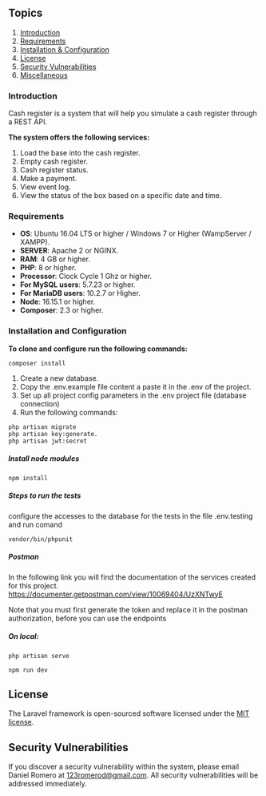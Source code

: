 ## Topics

1. [Introduction](#introduction)
2. [Requirements](#requirements)
3. [Installation & Configuration](#installation-and-configuration)
4. [License](#license)
5. [Security Vulnerabilities](#security-vulnerabilities)
6. [Miscellaneous](#miscellaneous)

### Introduction

Cash register is a system that will help you simulate a cash register through a REST API.

**The system offers the following services:**

1.	Load the base into the cash register.
2.	Empty cash register.
3.	Cash register status.
4.	Make a payment.
5.	View event log.
6.	View the status of the box based on a specific date and time.

### Requirements

- **OS**: Ubuntu 16.04 LTS or higher / Windows 7 or Higher (WampServer / XAMPP).
- **SERVER**: Apache 2 or NGINX.
- **RAM**: 4 GB or higher.
- **PHP**: 8 or higher.
- **Processor**: Clock Cycle 1 Ghz or higher.
- **For MySQL users**: 5.7.23 or higher.
- **For MariaDB users**: 10.2.7 or Higher.
- **Node**: 16.15.1 or higher.
- **Composer**: 2.3 or higher.

### Installation and Configuration

**To clone and configure run the following commands:**

```
composer install
```

1. Create a new database.
2. Copy the .env.example file content a paste it in the .env of the project.
3. Set up all project config parameters in the .env project file (database connection)
4. Run the following commands:
```
php artisan migrate
php artisan key:generate.
php artisan jwt:secret
```

##### Install node modules
```
npm install
```

##### Steps to run the tests

configure the accesses to the database for the tests in the file .env.testing and run comand

```
vendor/bin/phpunit
```

##### Postman

In the following link you will find the documentation of the services created for this project.
https://documenter.getpostman.com/view/10069404/UzXNTwyE

Note that you must first generate the token and replace it in the postman authorization, before you can use the endpoints
##### On local:

```
php artisan serve
```

```
npm run dev
```
## License
The Laravel framework is open-sourced software licensed under the [MIT license](https://opensource.org/licenses/MIT).

## Security Vulnerabilities

If you discover a security vulnerability within the system, please email Daniel Romero at 123romerod@gmail.com. All security vulnerabilities will be addressed immediately. 

